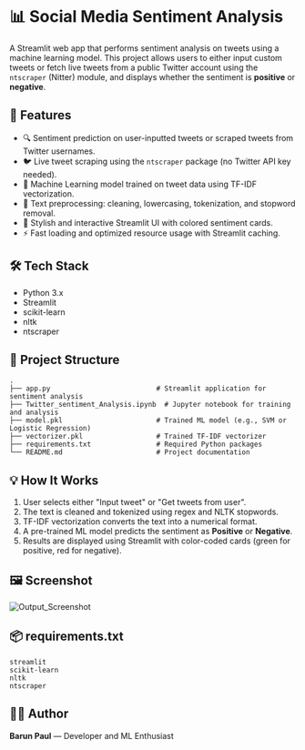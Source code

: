 # 📊 Social Media Sentiment Analysis

A Streamlit web app that performs sentiment analysis on tweets using a machine learning model. This project allows users to either input custom tweets or fetch live tweets from a public Twitter account using the `ntscraper` (Nitter) module, and displays whether the sentiment is **positive** or **negative**.

## 🚀 Features

- 🔍 Sentiment prediction on user-inputted tweets or scraped tweets from Twitter usernames.
- 🐦 Live tweet scraping using the `ntscraper` package (no Twitter API key needed).
- 🧠 Machine Learning model trained on tweet data using TF-IDF vectorization.
- 🧹 Text preprocessing: cleaning, lowercasing, tokenization, and stopword removal.
- 🎨 Stylish and interactive Streamlit UI with colored sentiment cards.
- ⚡ Fast loading and optimized resource usage with Streamlit caching.

## 🛠️ Tech Stack

- Python 3.x
- Streamlit
- scikit-learn
- nltk
- ntscraper

## 📂 Project Structure

```
.
├── app.py                          # Streamlit application for sentiment analysis
├── Twitter_sentiment_Analysis.ipynb  # Jupyter notebook for training and analysis
├── model.pkl                       # Trained ML model (e.g., SVM or Logistic Regression)
├── vectorizer.pkl                  # Trained TF-IDF vectorizer
├── requirements.txt                # Required Python packages
└── README.md                       # Project documentation
```

## 💡 How It Works

1. User selects either "Input tweet" or "Get tweets from user".
2. The text is cleaned and tokenized using regex and NLTK stopwords.
3. TF-IDF vectorization converts the text into a numerical format.
4. A pre-trained ML model predicts the sentiment as **Positive** or **Negative**.
5. Results are displayed using Streamlit with color-coded cards (green for positive, red for negative).

## 🖼️ Screenshot

![Output_Screenshot](https://github.com/user-attachments/assets/123dbeca-a51c-44a7-bc49-6c51d6b31442)


## 📦 requirements.txt

```
streamlit
scikit-learn
nltk
ntscraper
```

## 👨‍💻 Author

**Barun Paul** — Developer and ML Enthusiast
